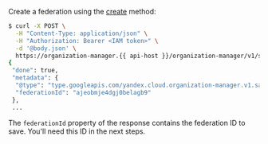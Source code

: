 Create a federation using the [create](../../organization/api-ref/Federation/create.md) method:

```bash
$ curl -X POST \
  -H "Content-Type: application/json" \
  -H "Authorization: Bearer <IAM token>" \
  -d '@body.json' \
  https://organization-manager.{{ api-host }}/organization-manager/v1/saml/federations
{
 "done": true,
 "metadata": {
  "@type": "type.googleapis.com/yandex.cloud.organization-manager.v1.saml.CreateFederationMetadata",
  "federationId": "ajeobmje4dgj0belagb9"
 },
 ...
```

The `federationId` property of the response contains the federation ID to save. You'll need this ID in the next steps.

